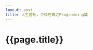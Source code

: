 ```yaml
---
layout: post
title: 人生苦短，只读经典之Programming篇
---
```

{{page.title}}
========================================
